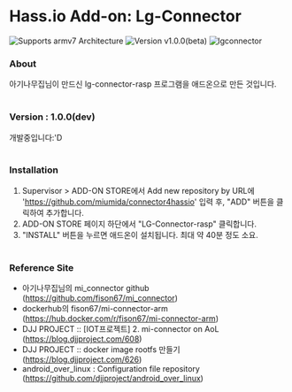 # Hass.io Add-on: Lg-Connector 

![Supports armv7 Architecture][armv7-shield]
![Version v1.0.0(beta)][addon-shield]
![lgconnector][lgconnector-shield]

### About
아기나무집님이 만드신 lg-connector-rasp 프로그램을 애드온으로 만든 것입니다.
<br><br>

### Version : 1.0.0(dev)
개발중입니다:'D
<br><br>

### Installation
1. Supervisor > ADD-ON STORE에서 Add new repository by URL에 'https://github.com/miumida/connector4hassio' 입력 후, "ADD" 버튼을 클릭하여 추가합니다.
2. ADD-ON STORE 페이지 하단에서 "LG-Connector-rasp" 클릭합니다.
3. "INSTALL" 버튼을 누르면 애드온이 설치됩니다. 최대 약 40분 정도 소요.
<br><br>

### Reference Site
- 아기나무집님의 mi_connector github (https://github.com/fison67/mi_connector)
- dockerhub의 fison67/mi-connector-arm (https://hub.docker.com/r/fison67/mi-connector-arm)
- DJJ PROJECT :: [IOT프로젝트] 2. mi-connector on AoL (https://blog.djjproject.com/608)<br>
- DJJ PROJECT :: docker image rootfs 만들기 (https://blog.djjproject.com/626)<br>
- android_over_linux : Configuration file repository (https://github.com/djjproject/android_over_linux)

[forum]: https://cafe.naver.com/koreassistant
[github]: https://github.com/HAKorea/addons
[issue]: https://github.com/zooil/wallpadRS485/issues
[aarch64-shield]: https://img.shields.io/badge/aarch64-yes-green.svg
[amd64-shield]: https://img.shields.io/badge/amd64-yes-green.svg
[armhf-shield]: https://img.shields.io/badge/armhf-yes-green.svg
[armv7-shield]: https://img.shields.io/badge/armv7-yes-green.svg
[i386-shield]: https://img.shields.io/badge/i386-yes-green.svg

[addon-shield]: https://img.shields.io/badge/addon-1.0.0(beta)-orange.svg
[lgconnector-shield]: https://img.shields.io/badge/lgconnector-0.0.3-orange.svg
